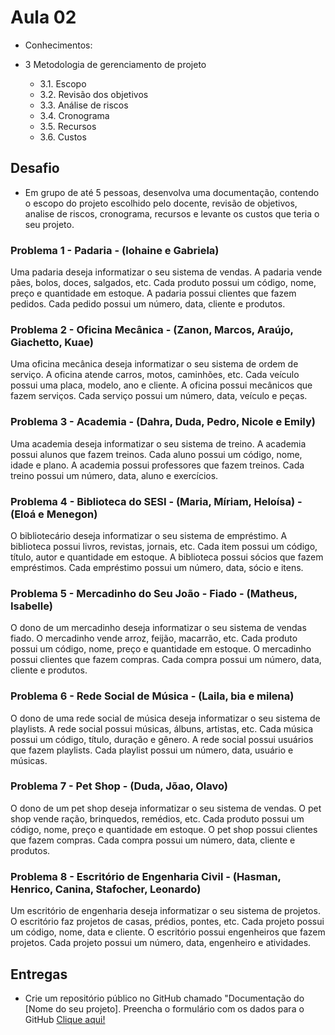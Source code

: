 # Aula 02

- Conhecimentos: 
  
- 3 Metodologia de gerenciamento de projeto
  - 3.1. Escopo
  - 3.2. Revisão dos objetivos
  - 3.3. Análise de riscos
  - 3.4. Cronograma
  - 3.5. Recursos
  - 3.6. Custos

## Desafio
  - Em grupo de até 5 pessoas, desenvolva uma documentação, contendo o escopo do projeto escolhido pelo docente, revisão de objetivos, analise de riscos, cronograma, recursos e levante os custos que teria o seu projeto.
  
### Problema 1 - Padaria - (lohaine e Gabriela)
Uma padaria deseja informatizar o seu sistema de vendas. A padaria vende pães, bolos, doces, salgados, etc. Cada produto possui um código, nome, preço e quantidade em estoque. A padaria possui clientes que fazem pedidos. Cada pedido possui um número, data, cliente e produtos.

### Problema 2 - Oficina Mecânica - (Zanon, Marcos, Araújo, Giachetto, Kuae) 
Uma oficina mecânica deseja informatizar o seu sistema de ordem de serviço. A oficina atende carros, motos, caminhões, etc. Cada veículo possui uma placa, modelo, ano e cliente. A oficina possui mecânicos que fazem serviços. Cada serviço possui um número, data, veículo e peças.

### Problema 3 - Academia - (Dahra, Duda, Pedro, Nicole e Emily)
Uma academia deseja informatizar o seu sistema de treino. A academia possui alunos que fazem treinos. Cada aluno possui um código, nome, idade e plano. A academia possui professores que fazem treinos. Cada treino possui um número, data, aluno e exercícios.

### Problema 4 - Biblioteca do SESI - (Maria, Míriam, Heloísa) - (Eloá e Menegon)
O bibliotecário deseja informatizar o seu sistema de empréstimo. A biblioteca possui livros, revistas, jornais, etc. Cada item possui um código, título, autor e quantidade em estoque. A biblioteca possui sócios que fazem empréstimos. Cada empréstimo possui um número, data, sócio e itens.

### Problema 5 - Mercadinho do Seu João - Fiado - (Matheus, Isabelle)
O dono de um mercadinho deseja informatizar o seu sistema de vendas fiado. O mercadinho vende arroz, feijão, macarrão, etc. Cada produto possui um código, nome, preço e quantidade em estoque. O mercadinho possui clientes que fazem compras. Cada compra possui um número, data, cliente e produtos.

### Problema 6 - Rede Social de Música - (Laila, bia e milena)
O dono de uma rede social de música deseja informatizar o seu sistema de playlists. A rede social possui músicas, álbuns, artistas, etc. Cada música possui um código, título, duração e gênero. A rede social possui usuários que fazem playlists. Cada playlist possui um número, data, usuário e músicas.

### Problema 7 - Pet Shop - (Duda, Jõao, Olavo)
O dono de um pet shop deseja informatizar o seu sistema de vendas. O pet shop vende ração, brinquedos, remédios, etc. Cada produto possui um código, nome, preço e quantidade em estoque. O pet shop possui clientes que fazem compras. Cada compra possui um número, data, cliente e produtos.

### Problema 8 - Escritório de Engenharia Civil - (Hasman, Henrico, Canina, Stafocher, Leonardo)
Um escritório de engenharia deseja informatizar o seu sistema de projetos. O escritório faz projetos de casas, prédios, pontes, etc. Cada projeto possui um código, nome, data e cliente. O escritório possui engenheiros que fazem projetos. Cada projeto possui um número, data, engenheiro e atividades.

## Entregas
- Crie um repositório público no GitHub chamado "Documentação do [Nome do seu projeto]. Preencha o formulário com os dados para o GitHub <a href="https://forms.gle/3XTxyxwdaPma4Cg66">Clique aqui!</a>
